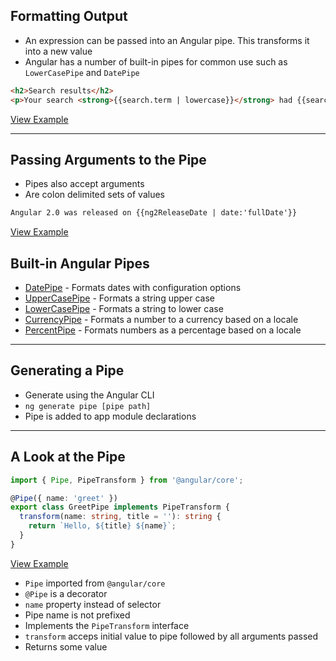 
## Formatting Output

- An expression can be passed into an Angular pipe. This transforms it into a new value
- Angular has a number of built-in pipes for common use such as `LowerCasePipe` and `DatePipe`

```html
<h2>Search results</h2>
<p>Your search <strong>{{search.term | lowercase}}</strong> had {{search.results}} results.</p>
```
[View Example](https://plnkr.co/edit/HjvjjxmZhpk7VyiycQj5?p=preview)

---

## Passing Arguments to the Pipe

- Pipes also accept arguments
- Are colon delimited sets of values

```html
Angular 2.0 was released on {{ng2ReleaseDate | date:'fullDate'}}
```

[View Example](https://plnkr.co/edit/6dKkWSzX3JdUyKyGjWg1?p=preview)

## Built-in Angular Pipes
 
- [DatePipe](https://angular.io/docs/ts/latest/api/common/index/DatePipe-pipe.html) - Formats dates with configuration options
- [UpperCasePipe](https://angular.io/docs/ts/latest/api/common/index/UpperCasePipe-pipe.html) - Formats a string upper case
- [LowerCasePipe](https://angular.io/docs/ts/latest/api/common/index/LowerCasePipe-pipe.html) - Formats a string to lower case
- [CurrencyPipe](https://angular.io/docs/ts/latest/api/common/index/CurrencyPipe-pipe.html) - Formats a number to a currency based on a locale
- [PercentPipe](https://angular.io/docs/ts/latest/api/common/index/PercentPipe-pipe.html) - Formats numbers as a percentage based on a locale

---

## Generating a Pipe

- Generate using the Angular CLI
- `ng generate pipe [pipe path]`
- Pipe is added to app module declarations

---

## A Look at the Pipe

```typescript
import { Pipe, PipeTransform } from '@angular/core';

@Pipe({ name: 'greet' })
export class GreetPipe implements PipeTransform {
  transform(name: string, title = ''): string {
    return `Hello, ${title} ${name}`;
  }
}
```
[View Example](https://plnkr.co/edit/Jts8wGqIW0gG932sBzMm?p=preview)

- `Pipe` imported from `@angular/core`
- `@Pipe` is a decorator
- `name` property instead of selector
- Pipe name is not prefixed
- Implements the `PipeTransform` interface
- `transform` acceps initial value to pipe followed by all arguments passed
- Returns some value
